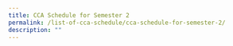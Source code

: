 ```yaml
---
title: CCA Schedule for Semester 2
permalink: /list-of-cca-schedule/cca-schedule-for-semester-2/
description: ""
---
```

